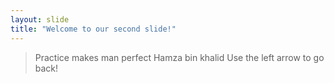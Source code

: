 ```yaml
---
layout: slide
title: "Welcome to our second slide!"
---
```

>Practice makes man perfect
>Hamza bin khalid
Use the left arrow to go back!
